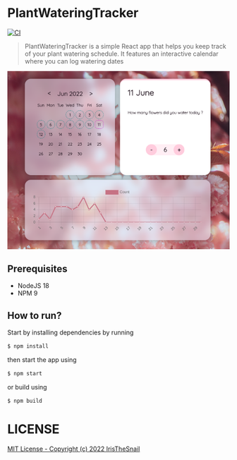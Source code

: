 # PlantWateringTracker 
[![CI](https://github.com/IrisTheSnail/PlantWateringTracker/actions/workflows/ci.yml/badge.svg?branch=main)](https://github.com/IrisTheSnail/PlantWateringTracker/actions/workflows/ci.yml)

> PlantWateringTracker is a simple React app that helps you keep track of your plant watering schedule. It features an interactive calendar where you can log watering dates

<div align="center">
  <img width="550px" alt="Screenshot" src="screenshot.png" />
</div>

## Prerequisites
- NodeJS 18
- NPM 9
## How to run?
Start by installing dependencies by running
```sh
$ npm install
```
then start the app using
```sh
$ npm start
```
or build using 
```sh
$ npm build
```

# LICENSE
[MIT License - Copyright (c) 2022 IrisTheSnail](LICENSE.MD)
